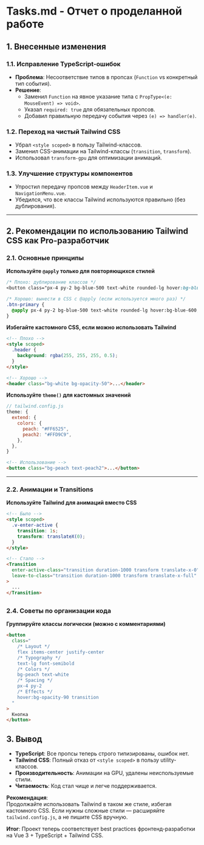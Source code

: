# **Tasks.md - Отчет о проделанной работе**

## **1. Внесенные изменения**

### **1.1. Исправление TypeScript-ошибок**

- **Проблема**: Несоответствие типов в пропсах (`Function` vs конкретный тип события).
- **Решение**:
  - Заменил `Function` на явное указание типа с `PropType<(e: MouseEvent) => void>`.
  - Указал `required: true` для обязательных пропсов.
  - Добавил правильную передачу события через `(e) => handler(e)`.
  <!-- OK -->

### **1.2. Переход на чистый Tailwind CSS**

- Убрал `<style scoped>` в пользу Tailwind-классов.
- Заменил CSS-анимации на Tailwind-классы (`transition`, `transform`).
- Использовал `transform-gpu` для оптимизации анимаций.
<!-- OK -->

### **1.3. Улучшение структуры компонентов**

- Упростил передачу пропсов между `HeaderItem.vue` и `NavigationMenu.vue`.
- Убедился, что все классы Tailwind используются правильно (без дублирования).
<!-- OK -->

---

## **2. Рекомендации по использованию Tailwind CSS как Pro-разработчик**

### **2.1. Основные принципы**

**Используйте `@apply` только для повторяющихся стилей**

```css
/* Плохо: дублирование классов */
<button class="px-4 py-2 bg-blue-500 text-white rounded-lg hover:bg-blue-600">Кнопка</button>

/* Хорошо: вынести в CSS с @apply (если используется много раз) */
.btn-primary {
  @apply px-4 py-2 bg-blue-500 text-white rounded-lg hover:bg-blue-600;
}
```

<!-- OK -->

**Избегайте кастомного CSS, если можно использовать Tailwind**

```html
<!-- Плохо -->
<style scoped>
  .header {
    background: rgba(255, 255, 255, 0.5);
  }
</style>

<!-- Хорошо -->
<header class="bg-white bg-opacity-50">...</header>
```

<!-- OK -->

**Используйте `theme()` для кастомных значений**

```js
// tailwind.config.js
theme: {
  extend: {
    colors: {
      peach: "#FF6525",
      peach2: "#FFD9C9",
    },
  },
}
```

```html
<!-- Использование -->
<button class="bg-peach text-peach2">...</button>
```

---

### **2.2. Анимации и Transitions**

**Используйте Tailwind для анимаций вместо CSS**

```html
<!-- Было -->
<style scoped>
  .v-enter-active {
    transition: 1s;
    transform: translateX(0);
  }
</style>

<!-- Стало -->
<Transition
  enter-active-class="transition duration-1000 transform translate-x-0"
  leave-to-class="transition duration-1000 transform translate-x-full"
>
  ...
</Transition>
```

## <!-- OK -->

### **2.4. Советы по организации кода**

**Группируйте классы логически (можно с комментариями)**

```html
<button
  class="
    /* Layout */
    flex items-center justify-center
    /* Typography */
    text-lg font-semibold
    /* Colors */
    bg-peach text-white
    /* Spacing */
    px-4 py-2
    /* Effects */
    hover:bg-opacity-90 transition
  "
>
  Кнопка
</button>
```

## <!-- OK -->

## **3. Вывод**

- **TypeScript**: Все пропсы теперь строго типизированы, ошибок нет.
- **Tailwind CSS**: Полный отказ от `<style scoped>` в пользу utility-классов.
- **Производительность**: Анимации на GPU, удалены неиспользуемые стили.
- **Читаемость**: Код стал чище и легче поддерживается.

**Рекомендация**:  
Продолжайте использовать Tailwind в таком же стиле, избегая кастомного CSS. Если нужны сложные стили — расширяйте `tailwind.config.js`, а не пишите CSS вручную.

**Итог**: Проект теперь соответствует best practices фронтенд-разработки на Vue 3 + TypeScript + Tailwind CSS.
